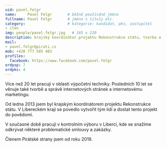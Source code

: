 ```yaml
---
uid: pavel.felgr
name:     Pavel Felgr   	# běžně používáné jméno
fullname: Pavel Felgr   	# jméno s tituly etc.
category:                 	# kategorie: kandidat, pks, zastupitel
- clen
img: people/pavel-felgr.jpg   # 165 x 220
description: krajský koordinátor projektu Rekonstrukce státu, tvorba a správa internetových stránek, internetový marketing          	# kratký popis, max 160 znaků
mail:
- pavel.felgr@pirati.cz
mob: +420 777 585 483
profiles:
  facebook: https://www.facebook.com/pavel.felgr
ordpsp: 7
ordpks: 4
---
```


Více než 20 let pracuji v oblasti výpočetní techniky. Posledních 10 let se věnuje také tvorbě a správě internetových stránek a internetovému marketingu.

Od ledna 2013 jsem byl krajským koordinátorem projektu Rekonstrukce státu. V Libereckém kraji se povedlo vytvořit tým lidí a dostat tento projekt do povědomí.

V současné době pracuji v kontrolním výboru v Liberci, kde se snažíme odkrývat některé problematické smlouvy a zakázky.

Členem Pirátské strany jsem od roku 2019.